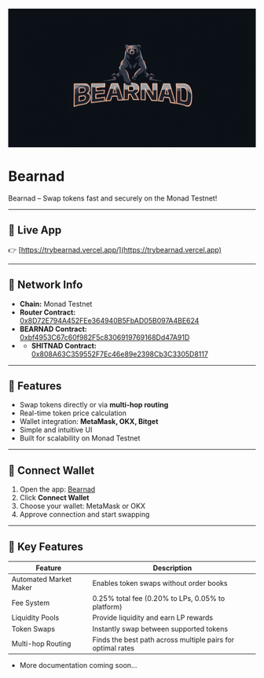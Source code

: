 ![Bearnad DEX Logo](trybearnad.jpg)

# Bearnad

Bearnad – Swap tokens fast and securely on the Monad Testnet!

---

## 🔗 Live App
👉 [https://trybearnad.vercel.app/](https://trybearnad.vercel.app)

---

## 📌 Network Info
- **Chain:** Monad Testnet  
- **Router Contract:** [0x8D72E794A452FEe364940B5FbAD05B097A4BE624](https://testnet.monadexplorer.com/address/0x8D72E794A452FEe364940B5FbAD05B097A4BE624)
- **BEARNAD Contract:** [0xbf4953C67c60f982F5c8306919769168Dd47A91D](https://testnet.monadexplorer.com/address/0xbf4953C67c60f982F5c8306919769168Dd47A91D)
- - **SHITNAD Contract:** [0x808A63C359552F7Ec46e89e2398Cb3C3305D8117](https://testnet.monadexplorer.com/address/0x808A63C359552F7Ec46e89e2398Cb3C3305D8117)
---

## 🚀 Features
- Swap tokens directly or via **multi-hop routing**  
- Real-time token price calculation  
- Wallet integration: **MetaMask, OKX, Bitget**  
- Simple and intuitive UI  
- Built for scalability on Monad Testnet  

---

## 🦊 Connect Wallet
1. Open the app: [Bearnad](https://trybearnad.vercel.app/)  
2. Click **Connect Wallet**  
3. Choose your wallet: MetaMask or OKX  
4. Approve connection and start swapping  

---

## 🚀 Key Features

| Feature                | Description |
|-------------------------|-------------|
| Automated Market Maker  | Enables token swaps without order books |
| Fee System              | 0.25% total fee (0.20% to LPs, 0.05% to platform) |
| Liquidity Pools         | Provide liquidity and earn LP rewards |
| Token Swaps             | Instantly swap between supported tokens |
| Multi-hop Routing       | Finds the best path across multiple pairs for optimal rates |


- More documentation coming soon...

